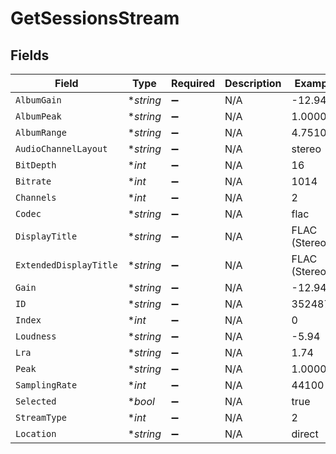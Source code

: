 # GetSessionsStream


## Fields

| Field                  | Type                   | Required               | Description            | Example                |
| ---------------------- | ---------------------- | ---------------------- | ---------------------- | ---------------------- |
| `AlbumGain`            | **string*              | :heavy_minus_sign:     | N/A                    | -12.94                 |
| `AlbumPeak`            | **string*              | :heavy_minus_sign:     | N/A                    | 1.000000               |
| `AlbumRange`           | **string*              | :heavy_minus_sign:     | N/A                    | 4.751014               |
| `AudioChannelLayout`   | **string*              | :heavy_minus_sign:     | N/A                    | stereo                 |
| `BitDepth`             | **int*                 | :heavy_minus_sign:     | N/A                    | 16                     |
| `Bitrate`              | **int*                 | :heavy_minus_sign:     | N/A                    | 1014                   |
| `Channels`             | **int*                 | :heavy_minus_sign:     | N/A                    | 2                      |
| `Codec`                | **string*              | :heavy_minus_sign:     | N/A                    | flac                   |
| `DisplayTitle`         | **string*              | :heavy_minus_sign:     | N/A                    | FLAC (Stereo)          |
| `ExtendedDisplayTitle` | **string*              | :heavy_minus_sign:     | N/A                    | FLAC (Stereo)          |
| `Gain`                 | **string*              | :heavy_minus_sign:     | N/A                    | -12.94                 |
| `ID`                   | **string*              | :heavy_minus_sign:     | N/A                    | 352487                 |
| `Index`                | **int*                 | :heavy_minus_sign:     | N/A                    | 0                      |
| `Loudness`             | **string*              | :heavy_minus_sign:     | N/A                    | -5.94                  |
| `Lra`                  | **string*              | :heavy_minus_sign:     | N/A                    | 1.74                   |
| `Peak`                 | **string*              | :heavy_minus_sign:     | N/A                    | 1.000000               |
| `SamplingRate`         | **int*                 | :heavy_minus_sign:     | N/A                    | 44100                  |
| `Selected`             | **bool*                | :heavy_minus_sign:     | N/A                    | true                   |
| `StreamType`           | **int*                 | :heavy_minus_sign:     | N/A                    | 2                      |
| `Location`             | **string*              | :heavy_minus_sign:     | N/A                    | direct                 |